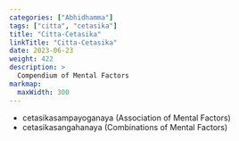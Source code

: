 ```yaml
---
categories: ["Abhidhamma"]
tags: ["citta", "cetasika"]
title: "Citta-Cetasika"
linkTitle: "Citta-Cetasika"
date: 2023-06-23
weight: 422
description: >
  Compendium of Mental Factors
markmap:
  maxWidth: 300
---
```


* cetasikasampayoganaya (Association of Mental Factors)
* cetasikasangahanaya (Combinations of Mental Factors)

<div id="observablehq-scatter-dc43f51f"></div>
<div id="observablehq-viewof-linkColor-dc43f51f"></div>
<div id="observablehq-viewof-nodeAlign-dc43f51f"></div>
<div id="observablehq-chart-dc43f51f"></div>

<link rel="stylesheet" href="https://cdn.jsdelivr.net/npm/@observablehq/inspector@5/dist/inspector.css">
<script type="module">
import {Runtime, Inspector} from "https://cdn.jsdelivr.net/npm/@observablehq/runtime@5/dist/runtime.js";
import define from "https://api.observablehq.com/d/4922cbb38cfb4fda@235.js?v=3";
new Runtime().module(define, name => {
  if (name === "scatter") return new Inspector(document.querySelector("#observablehq-scatter-dc43f51f"));
  if (name === "viewof linkColor") return new Inspector(document.querySelector("#observablehq-viewof-linkColor-dc43f51f"));
  if (name === "viewof nodeAlign") return new Inspector(document.querySelector("#observablehq-viewof-nodeAlign-dc43f51f"));
  if (name === "chart") return new Inspector(document.querySelector("#observablehq-chart-dc43f51f"));
});
</script>

<div id="observablehq-chart-e0b8e564"></div>

<script type="module">
import {Runtime, Inspector} from "https://cdn.jsdelivr.net/npm/@observablehq/runtime@5/dist/runtime.js";
import define from "https://api.observablehq.com/d/0e0e7e12ffc669a7.js?v=3";
new Runtime().module(define, name => {
  if (name === "chart") return new Inspector(document.querySelector("#observablehq-chart-e0b8e564"));
});
</script>
